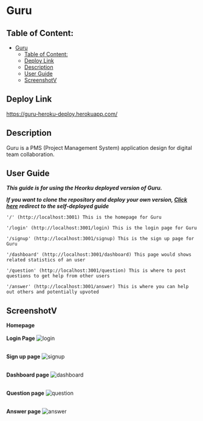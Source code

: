 # Guru

## Table of Content:

- [Guru](#guru)
  - [Table of Content:](#table-of-content)
  - [Deploy Link](#deploy-link)
  - [Description](#description)
  - [User Guide](#user-guide)
  - [ScreenshotV](#screenshot)

## Deploy Link

https://guru-heroku-deploy.herokuapp.com/

## Description

Guru is a PMS (Project Management System) application design for digital team collaboration.

## User Guide

**_This guide is for using the Heorku deployed version of Guru._**

**_If you want to clone the repository and deploy your own version, [Click here](./README_deploy.md) redirect to the self-deployed guide_**

```
'/' (http://localhost:3001) This is the homepage for Guru

'/login' (http://localhost:3001/login) This is the login page for Guru

'/signup' (http://localhost:3001/signup) This is the sign up page for Guru

'/dashboard' (http://localhost:3001/dashboard) This page would shows related statistics of an user

'/question' (http://localhost:3001/question) This is where to post questions to get help from other users

'/answer' (http://localhost:3001/answer) This is where you can help out others and potentially upvoted
```

## ScreenshotV

**Homepage** <br> <br>
**Login Page** ![login](./demo/login.png)<br> <br>

**Sign up page** ![signup](./demo/signup.png)<br> <br>

**Dashboard page** ![dashboard](./demo/dashboard.png)<br> <br>

**Question page** ![question](./demo/question.png) <br> <br>

**Answer page** ![answer](./demo/answer.png) <br> <br>
